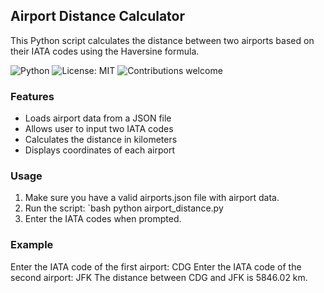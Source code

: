 ## Airport Distance Calculator 

This Python script calculates the distance between two airports based on their IATA codes using the Haversine formula.

![Python](https://img.shields.io/badge/Python-3.8+-blue.svg)
![License: MIT](https://img.shields.io/badge/License-MIT-green.svg)
![Contributions welcome](https://img.shields.io/badge/Contributions-Welcome-brightgreen.svg)

### Features
- Loads airport data from a JSON file
- Allows user to input two IATA codes
- Calculates the distance in kilometers
- Displays coordinates of each airport

### Usage

1. Make sure you have a valid airports.json file with airport data.
2. Run the script:
`bash
python airport_distance.py
3. Enter the IATA codes when prompted.

### Example

Enter the IATA code of the first airport: CDG
Enter the IATA code of the second airport: JFK
The distance between CDG and JFK is 5846.02 km.
